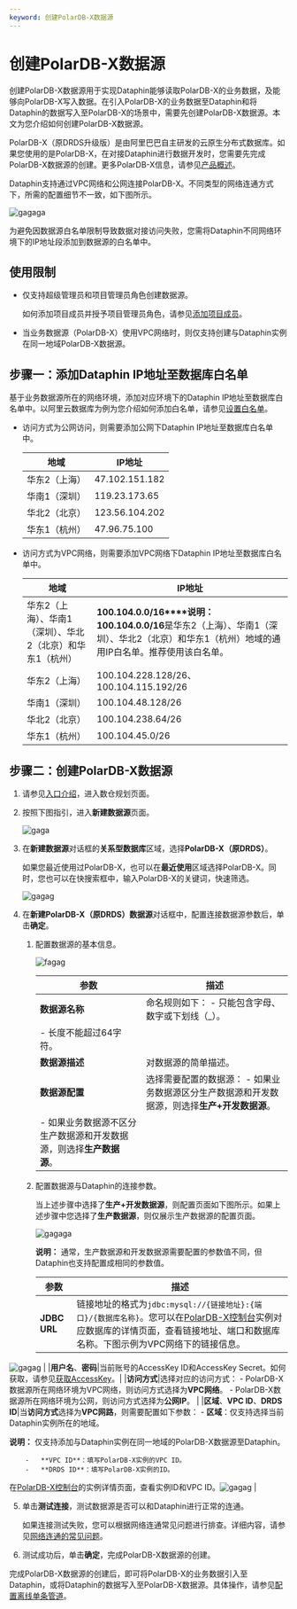 ```yaml
---
keyword: 创建PolarDB-X数据源
---
```


# 创建PolarDB-X数据源

创建PolarDB-X数据源用于实现Dataphin能够读取PolarDB-X的业务数据，及能够向PolarDB-X写入数据。在引入PolarDB-X的业务数据至Dataphin和将Dataphin的数据写入至PolarDB-X的场景中，需要先创建PolarDB-X数据源。本文为您介绍如何创建PolarDB-X数据源。

PolarDB-X（原DRDS升级版）是由阿里巴巴自主研发的云原生分布式数据库。如果您使用的是PolarDB-X，在对接Dataphin进行数据开发时，您需要先完成PolarDB-X数据源的创建。更多PolarDB-X信息，请参见[产品概述]()。

Dataphin支持通过VPC网络和公网连接PolarDB-X。不同类型的网络连通方式下，所需的配置细节不一致，如下图所示。

![gagaga](https://help-static-aliyun-doc.aliyuncs.com/assets/img/zh-CN/7845809261/p304022.png)

为避免因数据源白名单限制导致数据对接访问失败，您需将Dataphin不同网络环境下的IP地址段添加到数据源的白名单中。

## 使用限制

-   仅支持超级管理员和项目管理员角色创建数据源。

    如何添加项目成员并授予项目管理员角色，请参见[添加项目成员](/cn.zh-CN/数仓规划/管理项目空间的权限和计算源.md)。

-   当业务数据源（PolarDB-X）使用VPC网络时，则仅支持创建与Dataphin实例在同一地域PolarDB-X数据源。

## 步骤一：添加Dataphin IP地址至数据库白名单

基于业务数据源所在的网络环境，添加对应环境下的Dataphin IP地址至数据库白名单中。以阿里云数据库为例为您介绍如何添加白名单，请参见[设置白名单]()。

-   访问方式为公网访问，则需要添加公网下Dataphin IP地址至数据库白名单中。

    |地域|IP地址|
    |--|----|
    |华东2（上海）|47.102.151.182|
    |华南1（深圳）|119.23.173.65|
    |华北2（北京）|123.56.104.202|
    |华东1（杭州）|47.96.75.100|

-   访问方式为VPC网络，则需要添加VPC网络下Dataphin IP地址至数据库白名单中。

    |地域|IP地址|
    |--|----|
    |华东2（上海）、华南1（深圳）、华北2（北京）和华东1（杭州）|**100.104.0.0/16****说明：** **100.104.0.0/16**是华东2（上海）、华南1（深圳）、华北2（北京）和华东1（杭州）地域的通用IP白名单。推荐使用该白名单。 |
    |华东2（上海）|100.104.228.128/26、100.104.115.192/26|
    |华南1（深圳）|100.104.48.128/26|
    |华北2（北京）|100.104.238.64/26|
    |华东1（杭州）|100.104.45.0/26|


## 步骤二：创建PolarDB-X数据源

1.  请参见[入口介绍](/cn.zh-CN/数仓规划/概述.md)，进入数仓规划页面。

2.  按照下图指引，进入**新建数据源**页面。

    ![gaga](https://help-static-aliyun-doc.aliyuncs.com/assets/img/zh-CN/0323766261/p296046.png)

3.  在**新建数据源**对话框的**关系型数据库**区域，选择**PolarDB-X（原DRDS）**。

    如果您最近使用过PolarDB-X，也可以在**最近使用**区域选择PolarDB-X。同时，您也可以在快搜索框中，输入PolarDB-X的关键词，快速筛选。

    ![gagag](https://help-static-aliyun-doc.aliyuncs.com/assets/img/zh-CN/3336098261/p304038.png)

4.  在**新建PolarDB-X（原DRDS）数据源**对话框中，配置连接数据源参数后，单击**确定**。

    1.  配置数据源的基本信息。

        ![fagag](https://help-static-aliyun-doc.aliyuncs.com/assets/img/zh-CN/3336098261/p304035.png)

        |参数|描述|
        |--|--|
        |**数据源名称**|命名规则如下：        -   只能包含字母、数字或下划线（\_）。
        -   长度不能超过64字符。 |
        |**数据源描述**|对数据源的简单描述。|
        |**数据源配置**|选择需要配置的数据源：        -   如果业务数据源区分生产数据源和开发数据源，则选择**生产+开发数据源**。
        -   如果业务数据源不区分生产数据源和开发数据源，则选择**生产数据源**。 |

    2.  配置数据源与Dataphin的连接参数。

        当上述步骤中选择了**生产+开发数据源**，则配置页面如下图所示。如果上述步骤中您选择了**生产数据源**，则仅展示生产数据源的配置页面。

        ![gagaga](https://help-static-aliyun-doc.aliyuncs.com/assets/img/zh-CN/4336098261/p304040.png)

        **说明：** 通常，生产数据源和开发数据源需要配置的参数值不同，但Dataphin也支持配置成相同的参数值。

        |参数|描述|
        |--|--|
        |**JDBC URL**|链接地址的格式为`jdbc:mysql://{链接地址}:{端口}/{数据库名称}`。您可以在[PolarDB-X控制台](https://polardb-x.console.aliyun.com)实例对应数据库的详情页面，查看链接地址、端口和数据库名称。下图示例为VPC网络下的链接信息。

![gagag](https://help-static-aliyun-doc.aliyuncs.com/assets/img/zh-CN/4336098261/p304109.png) |
        |**用户名**、**密码**|当前账号的AccessKey ID和AccessKey Secret。如何获取，请参见[获取AccessKey]()。|
        |**访问方式**|选择对应的访问方式：        -   PolarDB-X数据源所在网络环境为VPC网络，则访问方式选择为**VPC网络**。
        -   PolarDB-X数据源所在网络环境为公网，则访问方式选择为**公网IP**。 |
        |**区域**、**VPC ID**、**DRDS ID**|当**访问方式**选择为**VPC网路**，则需要配置如下参数：        -   **区域**：仅支持选择当前Dataphin实例所在的地域。

**说明：** 仅支持添加与Dataphin实例在同一地域的PolarDB-X数据源至Dataphin。

        -   **VPC ID**：填写PolarDB-X实例的VPC ID。
        -   **DRDS ID**：填写PolarDB-X实例的ID。
在[PolarDB-X控制台](https://polardb-x.console.aliyun.com)的实例详情页面，查看实例ID和VPC ID。![gagag](https://help-static-aliyun-doc.aliyuncs.com/assets/img/zh-CN/4336098261/p304106.png) |

5.  单击**测试连接**，测试数据源是否可以和Dataphin进行正常的连通。

    如果连接测试失败，您可以根据网络连通常见问题进行排查。详细内容，请参见[网络连通的常见问题]()。

6.  测试成功后，单击**确定**，完成PolarDB-X数据源的创建。


完成PolarDB-X数据源的创建后，即可将PolarDB-X的业务数据引入至Dataphin，或将Dataphin的数据写入至PolarDB-X数据源。具体操作，请参见[配置离线单条管道](/cn.zh-CN/数据引入/数据集成/离线单条管道/配置离线单条管道.md)。

